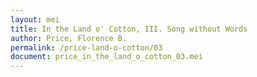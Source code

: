 ```yaml
---
layout: mei
title: In the Land o' Cotton, III. Song without Words
author: Price, Florence B.
permalink: /price-land-o-cotton/03
document: price_in_the_land_o_cotton_03.mei
---
```

